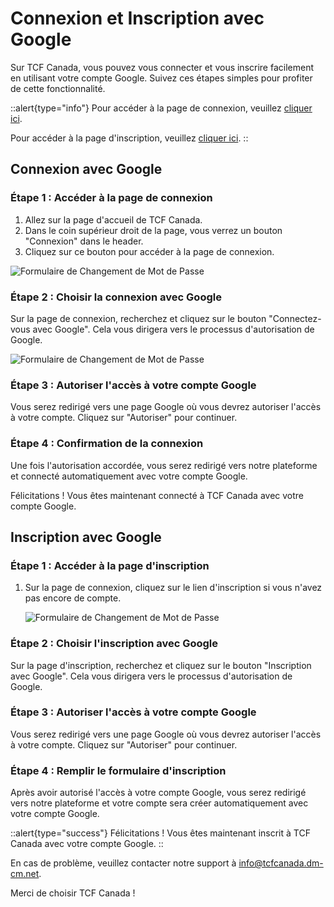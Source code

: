 # Connexion et Inscription avec Google

Sur TCF Canada, vous pouvez vous connecter et vous inscrire facilement en utilisant votre compte Google. Suivez ces étapes simples pour profiter de cette fonctionnalité.

::alert{type="info"}
Pour accéder à la page de connexion, veuillez [cliquer ici](https://tcfcanada.dm-cm.net/login).<br/>

Pour accéder à la page d'inscription, veuillez [cliquer ici](https://tcfcanada.dm-cm.net/register).
::

## Connexion avec Google

### Étape 1 : Accéder à la page de connexion

1. Allez sur la page d'accueil de TCF Canada.
2. Dans le coin supérieur droit de la page, vous verrez un bouton "Connexion" dans le header.
3. Cliquez sur ce bouton pour accéder à la page de connexion.

![Formulaire de Changement de Mot de Passe](/img/authentification/16.png)

### Étape 2 : Choisir la connexion avec Google

Sur la page de connexion, recherchez et cliquez sur le bouton "Connectez-vous avec Google". Cela vous dirigera vers le processus d'autorisation de Google.

![Formulaire de Changement de Mot de Passe](/img/authentification/17.png)

### Étape 3 : Autoriser l'accès à votre compte Google

Vous serez redirigé vers une page Google où vous devrez autoriser l'accès à votre compte. Cliquez sur "Autoriser" pour continuer.

### Étape 4 : Confirmation de la connexion

Une fois l'autorisation accordée, vous serez redirigé vers notre plateforme et connecté automatiquement avec votre compte Google.

Félicitations ! Vous êtes maintenant connecté à TCF Canada avec votre compte Google.

## Inscription avec Google

### Étape 1 : Accéder à la page d'inscription

1. Sur la page de connexion, cliquez sur le lien d'inscription si vous n'avez pas encore de compte.

   ![Formulaire de Changement de Mot de Passe](/img/authentification/18.png)

### Étape 2 : Choisir l'inscription avec Google

Sur la page d'inscription, recherchez et cliquez sur le bouton "Inscription avec Google". Cela vous dirigera vers le processus d'autorisation de Google.

### Étape 3 : Autoriser l'accès à votre compte Google

Vous serez redirigé vers une page Google où vous devrez autoriser l'accès à votre compte. Cliquez sur "Autoriser" pour continuer.

### Étape 4 : Remplir le formulaire d'inscription

Après avoir autorisé l'accès à votre compte Google, vous serez redirigé vers notre plateforme et votre compte sera créer automatiquement avec votre compte Google.

::alert{type="success"}
Félicitations ! Vous êtes maintenant inscrit à TCF Canada avec votre compte Google.
::

En cas de problème, veuillez contacter notre support à info@tcfcanada.dm-cm.net.

Merci de choisir TCF Canada !
